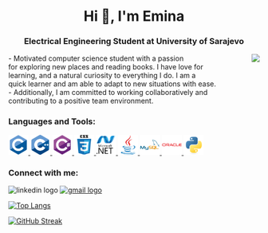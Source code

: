 <h1 align="center">Hi 👋, I'm Emina</h1>
<h3 align="center">Electrical Engineering Student at University of Sarajevo</h3>

<img align="right" height="400" src="https://media3.giphy.com/media/v1.Y2lkPTc5MGI3NjExZTNuMjl4OGhudWx5dXg4NWVzYTJibzU0c3U1ZzYzbnd2c245ZDJvMiZlcD12MV9pbnRlcm5hbF9naWZfYnlfaWQmY3Q9Zw/a4fk9aYZpyCoJbxCfx/giphy.gif"  />

<p align="justify"> - Motivated computer science student with a passion 
  <br>
  for exploring new places and reading books. I have love for
  <br>
  learning, and a natural curiosity to everything I do. I am a
  <br>
  quick learner and am able to adapt to new situations with ease.  
  <br>
   - Additionally, I am committed to working collaboratively and 
  <br>
  contributing to a positive team environment.</p>
  </div>

<h3 align="left">Languages and Tools:</h3>
<p align="left"> <a href="https://www.cprogramming.com/" target="_blank" rel="noreferrer"> <img src="https://raw.githubusercontent.com/devicons/devicon/master/icons/c/c-original.svg" alt="c" width="40" height="40"/> </a> <a href="https://www.w3schools.com/cpp/" target="_blank" rel="noreferrer"> <img src="https://raw.githubusercontent.com/devicons/devicon/master/icons/cplusplus/cplusplus-original.svg" alt="cplusplus" width="40" height="40"/> </a> <a href="https://www.w3schools.com/cs/" target="_blank" rel="noreferrer"> <img src="https://raw.githubusercontent.com/devicons/devicon/master/icons/csharp/csharp-original.svg" alt="csharp" width="40" height="40"/> </a> <a href="https://www.w3schools.com/css/" target="_blank" rel="noreferrer"> <img src="https://raw.githubusercontent.com/devicons/devicon/master/icons/css3/css3-original-wordmark.svg" alt="css3" width="40" height="40"/> </a> <a href="https://dotnet.microsoft.com/" target="_blank" rel="noreferrer"> <img src="https://raw.githubusercontent.com/devicons/devicon/master/icons/dot-net/dot-net-original-wordmark.svg" alt="dotnet" width="40" height="40"/> </a> <a href="https://www.java.com" target="_blank" rel="noreferrer"> <img src="https://raw.githubusercontent.com/devicons/devicon/master/icons/java/java-original.svg" alt="java" width="40" height="40"/> </a> <a href="https://www.mysql.com/" target="_blank" rel="noreferrer"> <img src="https://raw.githubusercontent.com/devicons/devicon/master/icons/mysql/mysql-original-wordmark.svg" alt="mysql" width="40" height="40"/> </a> <a href="https://www.oracle.com/" target="_blank" rel="noreferrer"> <img src="https://raw.githubusercontent.com/devicons/devicon/master/icons/oracle/oracle-original.svg" alt="oracle" width="40" height="40"/> </a> <a href="https://www.python.org" target="_blank" rel="noreferrer"> <img src="https://raw.githubusercontent.com/devicons/devicon/master/icons/python/python-original.svg" alt="python" width="40" height="40"/> </a> </p>

<h3 align="left">Connect with me:</h3>
<p
<a href="https://www.linkedin.com/in/emina-efendic-76421a263/" target="_blank">
    <img src="https://raw.githubusercontent.com/maurodesouza/profile-readme-generator/master/src/assets/icons/social/linkedin/default.svg" width="52" height="40" alt="linkedin logo"  />
  </a>
  <a href="mailto:efendicx@gmail.com?subject=My%20subject&body=My%20email%20body" target="_blank">
    <img src="https://raw.githubusercontent.com/maurodesouza/profile-readme-generator/master/src/assets/icons/social/gmail/default.svg" width="52" height="40" alt="gmail logo"  
      />
  </a>
  </p>

  [![Top Langs](https://github-readme-stats.vercel.app/api/top-langs/?username=efendicemina&layout=compact&theme=vision-friendly-dark)](https://github.com/anuraghazra/github-readme-stats)

  [![GitHub Streak](http://github-readme-streak-stats.herokuapp.com?user=efendicemina&theme=dark&background=000000)](https://git.io/streak-stats)









